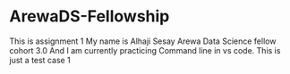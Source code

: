 # ArewaDS-Fellowship
This is assignment 1
My name is Alhaji Sesay
Arewa Data Science fellow cohort 3.0
And I am currently practicing Command line in vs code.
This is just a test case 1
